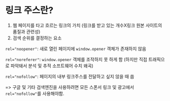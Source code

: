 # 링크 주스란?

1. 웹 페이지를 타고 흐르는 링크의 가치 (링크를 받고 있는 개수X링크 원본 사이트의 품질과 관련성)
2. 검색 순위를 결정하는 요소

`rel="noopener"`: 새로 열린 페이지에 `window.opener` 객체가 존재하지 않음

`rel="noreferer"`: `window.opener` 객체를 조작하지 못 하게 함 (하지만 직접 트래픽으로 파악돼서 분석 및 추적 소프트웨어 수치 왜곡)

`rel="nofollow"`: 페이지의 내부 링크주스를 전달하고 싶지 않을 때 씀

=> 구글 및 기타 검색엔진을 사용하려면 모든 스폰서 링크 및 광고에서 `rel="nofollow"`를 사용해야함.
